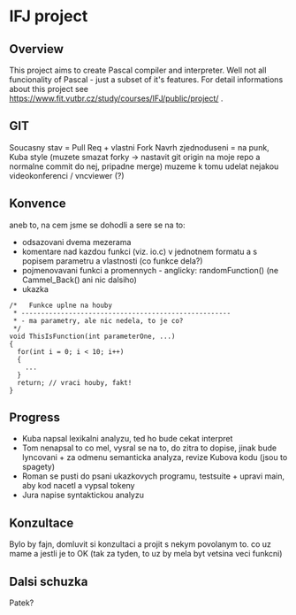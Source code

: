 IFJ project
===========

Overview
--------
This project aims to create Pascal compiler and interpreter. Well not all funcionality of Pascal - just a subset of it's features.
For detail informations about this project see https://www.fit.vutbr.cz/study/courses/IFJ/public/project/ .

GIT
---
Soucasny stav = Pull Req + vlastni Fork
Navrh zjednoduseni = na punk, Kuba style (muzete smazat forky -> nastavit git origin na moje repo a normalne commit do nej, pripadne merge)
muzeme k tomu udelat nejakou videokonferenci / vncviewer (?)

Konvence
--------
aneb to, na cem jsme se dohodli a sere se na to:

- odsazovani dvema mezerama
- komentare nad kazdou funkci (viz. io.c) v jednotnem formatu a s popisem parametru a vlastnosti (co funkce dela?)
- pojmenovavani funkci a promennych - anglicky: randomFunction() (ne Cammel_Back() ani nic dalsiho)
- ukazka

```
/*   Funkce uplne na houby
 * -----------------------------------------------------
 * - ma parametry, ale nic nedela, to je co?
 */
void ThisIsFunction(int parameterOne, ...)
{
  for(int i = 0; i < 10; i++)
  {
    ...
  }
  return; // vraci houby, fakt!
}
```

Progress
--------

- Kuba napsal lexikalni analyzu, ted ho bude cekat interpret
- Tom nenapsal to co mel, vysral se na to, do zitra to dopise, jinak bude lyncovani + za odmenu semanticka analyza, revize Kubova kodu (jsou to spagety)
- Roman se pusti do psani ukazkovych programu, testsuite + upravi main, aby kod nacetl a vypsal tokeny
- Jura napise syntaktickou analyzu

Konzultace
----------
Bylo by fajn, domluvit si konzultaci a projit s nekym povolanym to. co uz mame a jestli je to OK (tak za tyden, to uz by mela byt vetsina veci funkcni)

Dalsi schuzka
-------------
Patek?
